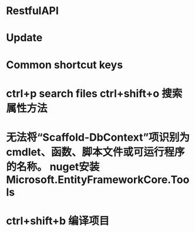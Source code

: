 # RestfulAPI
# Update
# Common shortcut keys
# ctrl+p  search files       ctrl+shift+o   搜索属性方法


#   无法将“Scaffold-DbContext”项识别为 cmdlet、函数、脚本文件或可运行程序的名称。 nuget安装 Microsoft.EntityFrameworkCore.Tools

# ctrl+shift+b 编译项目
